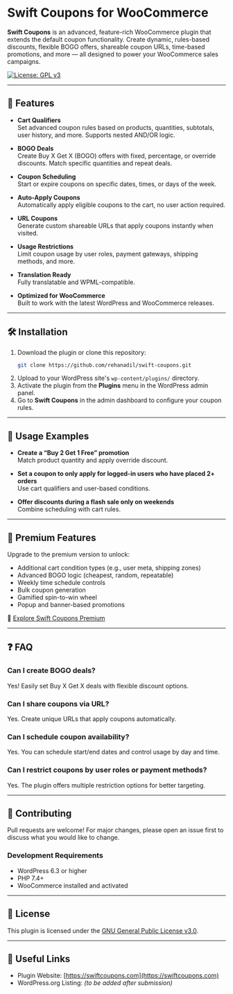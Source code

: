 # Swift Coupons for WooCommerce

**Swift Coupons** is an advanced, feature-rich WooCommerce plugin that extends the default coupon functionality. Create dynamic, rules-based discounts, flexible BOGO offers, shareable coupon URLs, time-based promotions, and more — all designed to power your WooCommerce sales campaigns.

[![License: GPL v3](https://img.shields.io/badge/License-GPLv3-blue.svg)](https://www.gnu.org/licenses/gpl-3.0.html)

---

## 🚀 Features

-   **Cart Qualifiers**  
    Set advanced coupon rules based on products, quantities, subtotals, user history, and more. Supports nested AND/OR logic.

-   **BOGO Deals**  
    Create Buy X Get X (BOGO) offers with fixed, percentage, or override discounts. Match specific quantities and repeat deals.

-   **Coupon Scheduling**  
    Start or expire coupons on specific dates, times, or days of the week.

-   **Auto-Apply Coupons**  
    Automatically apply eligible coupons to the cart, no user action required.

-   **URL Coupons**  
    Generate custom shareable URLs that apply coupons instantly when visited.

-   **Usage Restrictions**  
    Limit coupon usage by user roles, payment gateways, shipping methods, and more.

-   **Translation Ready**  
    Fully translatable and WPML-compatible.

-   **Optimized for WooCommerce**  
    Built to work with the latest WordPress and WooCommerce releases.

---

## 🛠 Installation

1. Download the plugin or clone this repository:
    ```bash
    git clone https://github.com/rehanadil/swift-coupons.git
    ```
2. Upload to your WordPress site's `wp-content/plugins/` directory.
3. Activate the plugin from the **Plugins** menu in the WordPress admin panel.
4. Go to **Swift Coupons** in the admin dashboard to configure your coupon rules.

---

## 📘 Usage Examples

-   **Create a “Buy 2 Get 1 Free” promotion**  
    Match product quantity and apply override discount.

-   **Set a coupon to only apply for logged-in users who have placed 2+ orders**  
    Use cart qualifiers and user-based conditions.

-   **Offer discounts during a flash sale only on weekends**  
    Combine scheduling with cart rules.

---

## 💼 Premium Features

Upgrade to the premium version to unlock:

-   Additional cart condition types (e.g., user meta, shipping zones)
-   Advanced BOGO logic (cheapest, random, repeatable)
-   Weekly time schedule controls
-   Bulk coupon generation
-   Gamified spin-to-win wheel
-   Popup and banner-based promotions

🔗 [Explore Swift Coupons Premium](https://swiftcoupons.com)

---

## ❓ FAQ

### Can I create BOGO deals?

Yes! Easily set Buy X Get X deals with flexible discount options.

### Can I share coupons via URL?

Yes. Create unique URLs that apply coupons automatically.

### Can I schedule coupon availability?

Yes. You can schedule start/end dates and control usage by day and time.

### Can I restrict coupons by user roles or payment methods?

Yes. The plugin offers multiple restriction options for better targeting.

---

## 🤝 Contributing

Pull requests are welcome! For major changes, please open an issue first to discuss what you would like to change.

### Development Requirements

-   WordPress 6.3 or higher
-   PHP 7.4+
-   WooCommerce installed and activated

---

## 📄 License

This plugin is licensed under the [GNU General Public License v3.0](https://www.gnu.org/licenses/gpl-3.0.html).

---

## 🔗 Useful Links

-   Plugin Website: [https://swiftcoupons.com](https://swiftcoupons.com)
-   WordPress.org Listing: _(to be added after submission)_
